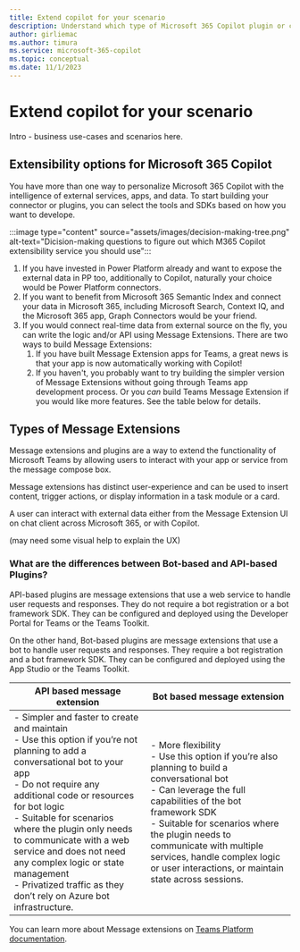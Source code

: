 ```yaml
---
title: Extend copilot for your scenario
description: Understand which type of Microsoft 365 Copilot plugin or connector works best for your business use case
author: girliemac
ms.author: timura
ms.service: microsoft-365-copilot
ms.topic: conceptual
ms.date: 11/1/2023
---
```


# Extend copilot for your scenario

Intro - business use-cases and scenarios here.

## Extensibility options for Microsoft 365 Copilot

You have more than one way to personalize Microsoft 365 Copilot with the intelligence of external services, apps, and data. 
To start building your connector or plugins, you can select the tools and SDKs based on how you want to develope.

:::image type="content" source="assets/images/decision-making-tree.png" alt-text="Dicision-making questions to figure out which M365 Copilot extensibility service you should use":::

1. If you have invested in Power Platform already and want to expose the external data in PP too, additionally to Copilot, naturally your choice would be Power Platform connectors.
2. If you want to benefit from Microsoft 365 Semantic Index and connect your data in Microsoft 365, including Microsoft Search, Context IQ, and the Microsoft 365 app, Graph Connectors would be your friend.
3. If you would connect real-time data from external source on the fly, you can write the logic and/or API using Message Extensions. There are two ways to build Message Extensions:
    1. If you have built Message Extension apps for Teams, a great news is that your app is now automatically working with Copilot!
    2. If you haven't, you probably want to try building the simpler version of Message Extensions without going through Teams app development process. Or you *can* build Teams Message Extension if you would like more features. See the table below for details.

## Types of Message Extensions

Message extensions and plugins are a way to extend the functionality of Microsoft Teams by allowing users to interact with your app or service from the message compose box. 

Message extensions has distinct user-experience and can be used to insert content, trigger actions, or display information in a task module or a card. 

A user can interact with external data either from the Message Extension UI on chat client across Microsoft 365, or with Copilot.

(may need some visual help to explain the UX)


### What are the differences between Bot-based and API-based Plugins?
API-based plugins are message extensions that use a web service to handle user requests and responses. They do not require a bot registration or a bot framework SDK. They can be configured and deployed using the Developer Portal for Teams or the Teams Toolkit. 

On the other hand, Bot-based plugins are message extensions that use a bot to handle user requests and responses. They require a bot registration and a bot framework SDK. They can be configured and deployed using the App Studio or the Teams Toolkit. 

|API based message extension  |Bot based message extension  |
|---------|---------|
|- Simpler and faster to create and maintain <br> - Use this option if you’re not planning to add a conversational bot to your app  <br> - Do not require any additional code or resources for bot logic <br> - Suitable for scenarios where the plugin only needs to communicate with a web service and does not need any complex logic or state management <br> - Privatized traffic as they don’t rely on Azure bot infrastructure.| - More flexibility <br> - Use this option if you’re also planning to build a conversational bot <br> - Can leverage the full capabilities of the bot framework SDK <br> - Suitable for scenarios where the plugin needs to communicate with multiple services, handle complex logic or user interactions, or maintain state across sessions.|

You can learn more about Message extensions on [Teams Platform documentation](/microsoftteams/platform/messaging-extensions/what-are-messaging-extensions).